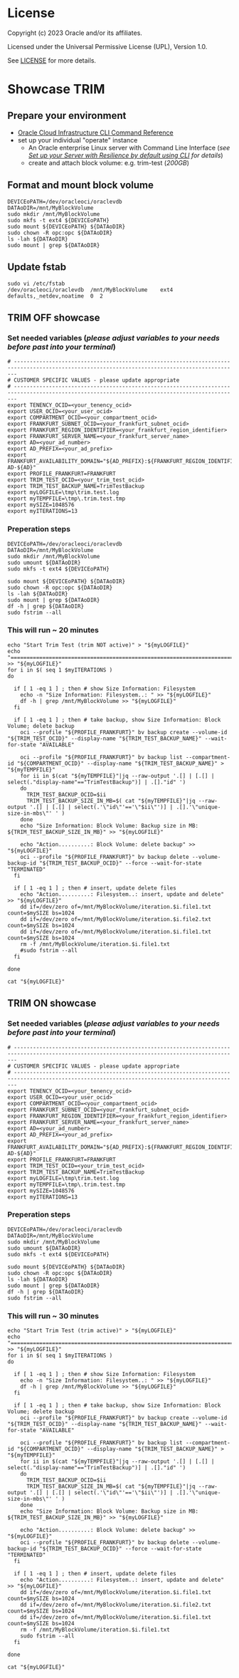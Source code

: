 # License

Copyright (c) 2023 Oracle and/or its affiliates.

Licensed under the Universal Permissive License (UPL), Version 1.0.

See [LICENSE](https://github.com/oracle-devrel/technology-engineering/blob/folder-structure/LICENSE) for more details.


# Showcase TRIM

## Prepare your environment
- [Oracle Cloud Infrastructure CLI Command Reference](https://docs.oracle.com/en-us/iaas/tools/oci-cli/latest/oci_cli_docs/index.html)
- set up your individual "operate" instance
	- An Oracle enterprise Linux server with Command Line Interface (*see [Set up your Server with Resilience by default using CLI](https://gitlab.com/hmielimo/cloud-resilience-by-default/#set-up-your-server-with-resilience-by-default-using-cli)  for details*)
	- create and attach block volume: e.g. trim-test (*200GB*)

## Format and mount block volume
~~~
DEVICEoPATH=/dev/oracleoci/oraclevdb
DATAoDIR=/mnt/MyBlockVolume
sudo mkdir /mnt/MyBlockVolume
sudo mkfs -t ext4 ${DEVICEoPATH}
sudo mount ${DEVICEoPATH} ${DATAoDIR}
sudo chown -R opc:opc ${DATAoDIR}
ls -lah ${DATAoDIR}
sudo mount | grep ${DATAoDIR}
~~~

## Update fstab
~~~
sudo vi /etc/fstab
/dev/oracleoci/oraclevdb  /mnt/MyBlockVolume    ext4    defaults,_netdev,noatime  0  2
~~~

## TRIM OFF showcase


### Set needed variables (*please adjust variables to your needs before past into your terminal*)
~~~
# ---------------------------------------------------------------------------------------------------------------------------------------------
# CUSTOMER SPECIFIC VALUES - please update appropriate
# ---------------------------------------------------------------------------------------------------------------------------------------------
export TENENCY_OCID=<your_tenency_ocid>
export USER_OCID=<your_user_ocid>
export COMPARTMENT_OCID=<your_compartment_ocid>
export FRANKFURT_SUBNET_OCID=<your_frankfurt_subnet_ocid>
export FRANKFURT_REGION_IDENTIFIER=<your_frankfurt_region_identifier>
export FRANKFURT_SERVER_NAME=<your_frankfurt_server_name>
export AD=<your_ad_number>
export AD_PREFIX=<your_ad_prefix>
export FRANKFURT_AVAILABILITY_DOMAIN="${AD_PREFIX}:${FRANKFURT_REGION_IDENTIFIER}-AD-${AD}"
export PROFILE_FRANKFURT=FRANKFURT
export TRIM_TEST_OCID=<your_trim_test_ocid>
export TRIM_TEST_BACKUP_NAME=TrimTestBackup
export myLOGFILE=\tmp\trim.test.log
export myTEMPFILE=\tmp\.trim.test.tmp
export mySIZE=1048576
export myITERATIONS=13
~~~

### Preperation steps
~~~
DEVICEoPATH=/dev/oracleoci/oraclevdb
DATAoDIR=/mnt/MyBlockVolume
sudo mkdir /mnt/MyBlockVolume
sudo umount ${DATAoDIR}
sudo mkfs -t ext4 ${DEVICEoPATH}

sudo mount ${DEVICEoPATH} ${DATAoDIR}
sudo chown -R opc:opc ${DATAoDIR}
ls -lah ${DATAoDIR}
sudo mount | grep ${DATAoDIR}
df -h | grep ${DATAoDIR}
sudo fstrim --all
~~~

### This will run ~ 20 minutes
~~~
echo "Start Trim Test (trim NOT active)" > "${myLOGFILE}"
echo "============================================================================================" >> "${myLOGFILE}"
for i in $( seq 1 $myITERATIONS )
do

  if [ 1 -eq 1 ] ; then # show Size Information: Filesystem
    echo -n "Size Information: Filesystem..: " >> "${myLOGFILE}"
    df -h | grep /mnt/MyBlockVolume >> "${myLOGFILE}"
  fi

  if [ 1 -eq 1 ] ; then # take backup, show Size Information: Block Volume; delete backup
    oci --profile "${PROFILE_FRANKFURT}" bv backup create --volume-id "${TRIM_TEST_OCID}" --display-name "${TRIM_TEST_BACKUP_NAME}" --wait-for-state "AVAILABLE"

    oci --profile "${PROFILE_FRANKFURT}" bv backup list --compartment-id "${COMPARTMENT_OCID}" --display-name "${TRIM_TEST_BACKUP_NAME}" > "${myTEMPFILE}"
    for ii in $(cat "${myTEMPFILE}"|jq --raw-output '.[] | [.[] | select(."display-name"=="TrimTestBackup")] | .[]."id" ')
    do
      TRIM_TEST_BACKUP_OCID=$ii
      TRIM_TEST_BACKUP_SIZE_IN_MB=$( cat "${myTEMPFILE}"|jq --raw-output '.[] | [.[] | select(.'\"id\"'=='\"$ii\"')] | .[].'\"unique-size-in-mbs\"' ' )
    done
    echo "Size Information: Block Volume: Backup size in MB: ${TRIM_TEST_BACKUP_SIZE_IN_MB}" >> "${myLOGFILE}"

    echo "Action..........: Block Volume: delete backup" >> "${myLOGFILE}"
    oci --profile "${PROFILE_FRANKFURT}" bv backup delete --volume-backup-id "${TRIM_TEST_BACKUP_OCID}" --force --wait-for-state "TERMINATED"
  fi

  if [ 1 -eq 1 ] ; then # insert, update delete files
    echo "Action..........: Filesystem..: insert, update and delete" >> "${myLOGFILE}"
    dd if=/dev/zero of=/mnt/MyBlockVolume/iteration.$i.file1.txt count=$mySIZE bs=1024
    dd if=/dev/zero of=/mnt/MyBlockVolume/iteration.$i.file2.txt count=$mySIZE bs=1024
    dd if=/dev/zero of=/mnt/MyBlockVolume/iteration.$i.file1.txt count=$mySIZE bs=1024
    rm -f /mnt/MyBlockVolume/iteration.$i.file1.txt
	#sudo fstrim --all
  fi  

done

cat "${myLOGFILE}"
~~~

## TRIM ON showcase

### Set needed variables (*please adjust variables to your needs before past into your terminal*)
~~~
# ---------------------------------------------------------------------------------------------------------------------------------------------
# CUSTOMER SPECIFIC VALUES - please update appropriate
# ---------------------------------------------------------------------------------------------------------------------------------------------
export TENENCY_OCID=<your_tenency_ocid>
export USER_OCID=<your_user_ocid>
export COMPARTMENT_OCID=<your_compartment_ocid>
export FRANKFURT_SUBNET_OCID=<your_frankfurt_subnet_ocid>
export FRANKFURT_REGION_IDENTIFIER=<your_frankfurt_region_identifier>
export FRANKFURT_SERVER_NAME=<your_frankfurt_server_name>
export AD=<your_ad_number>
export AD_PREFIX=<your_ad_prefix>
export FRANKFURT_AVAILABILITY_DOMAIN="${AD_PREFIX}:${FRANKFURT_REGION_IDENTIFIER}-AD-${AD}"
export PROFILE_FRANKFURT=FRANKFURT
export TRIM_TEST_OCID=<your_trim_test_ocid>
export TRIM_TEST_BACKUP_NAME=TrimTestBackup
export myLOGFILE=\tmp\trim.test.log
export myTEMPFILE=\tmp\.trim.test.tmp
export mySIZE=1048576
export myITERATIONS=13
~~~

### Preperation steps
~~~
DEVICEoPATH=/dev/oracleoci/oraclevdb
DATAoDIR=/mnt/MyBlockVolume
sudo mkdir /mnt/MyBlockVolume
sudo umount ${DATAoDIR}
sudo mkfs -t ext4 ${DEVICEoPATH}

sudo mount ${DEVICEoPATH} ${DATAoDIR}
sudo chown -R opc:opc ${DATAoDIR}
ls -lah ${DATAoDIR}
sudo mount | grep ${DATAoDIR}
df -h | grep ${DATAoDIR}
sudo fstrim --all
~~~

### This will run ~ 30 minutes
~~~
echo "Start Trim Test (trim active)" > "${myLOGFILE}"
echo "============================================================================================" >> "${myLOGFILE}"
for i in $( seq 1 $myITERATIONS )
do

  if [ 1 -eq 1 ] ; then # show Size Information: Filesystem
    echo -n "Size Information: Filesystem..: " >> "${myLOGFILE}"
    df -h | grep /mnt/MyBlockVolume >> "${myLOGFILE}"
  fi

  if [ 1 -eq 1 ] ; then # take backup, show Size Information: Block Volume; delete backup
    oci --profile "${PROFILE_FRANKFURT}" bv backup create --volume-id "${TRIM_TEST_OCID}" --display-name "${TRIM_TEST_BACKUP_NAME}" --wait-for-state "AVAILABLE"

    oci --profile "${PROFILE_FRANKFURT}" bv backup list --compartment-id "${COMPARTMENT_OCID}" --display-name "${TRIM_TEST_BACKUP_NAME}" > "${myTEMPFILE}"
    for ii in $(cat "${myTEMPFILE}"|jq --raw-output '.[] | [.[] | select(."display-name"=="TrimTestBackup")] | .[]."id" ')
    do
      TRIM_TEST_BACKUP_OCID=$ii
      TRIM_TEST_BACKUP_SIZE_IN_MB=$( cat "${myTEMPFILE}"|jq --raw-output '.[] | [.[] | select(.'\"id\"'=='\"$ii\"')] | .[].'\"unique-size-in-mbs\"' ' )
    done
    echo "Size Information: Block Volume: Backup size in MB: ${TRIM_TEST_BACKUP_SIZE_IN_MB}" >> "${myLOGFILE}"

    echo "Action..........: Block Volume: delete backup" >> "${myLOGFILE}"
    oci --profile "${PROFILE_FRANKFURT}" bv backup delete --volume-backup-id "${TRIM_TEST_BACKUP_OCID}" --force --wait-for-state "TERMINATED"
  fi

  if [ 1 -eq 1 ] ; then # insert, update delete files
    echo "Action..........: Filesystem..: insert, update and delete" >> "${myLOGFILE}"
    dd if=/dev/zero of=/mnt/MyBlockVolume/iteration.$i.file1.txt count=$mySIZE bs=1024
    dd if=/dev/zero of=/mnt/MyBlockVolume/iteration.$i.file2.txt count=$mySIZE bs=1024
    dd if=/dev/zero of=/mnt/MyBlockVolume/iteration.$i.file1.txt count=$mySIZE bs=1024
    rm -f /mnt/MyBlockVolume/iteration.$i.file1.txt
	sudo fstrim --all
  fi  

done

cat "${myLOGFILE}"
~~~
